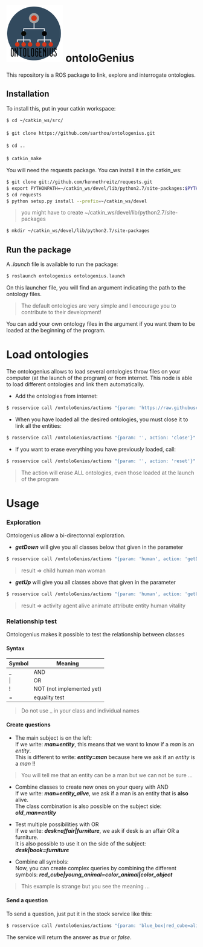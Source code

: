 # <img src="logo/ontologenius.png" width="150"> ontolo**G**enius
This repository is a ROS package to link, explore and interrogate ontologies.

## Installation

To install this, put in your catkin workspace:
```sh
$ cd ~/catkin_ws/src/

$ git clone https://github.com/sarthou/ontologenius.git

$ cd ..

$ catkin_make
```

You will need the requests package. You can install it in the catkin_ws:
```sh
$ git clone git://github.com/kennethreitz/requests.git
$ export PYTHONPATH=~/catkin_ws/devel/lib/python2.7/site-packages:$PYTHONPATH
$ cd requests
$ python setup.py install --prefix=~/catkin_ws/devel
```
> you might have to create ~/catkin_ws/devel/lib/python2.7/site-packages

```sh
$ mkdir ~/catkin_ws/devel/lib/python2.7/site-packages
```

## Run the package

A *.launch* file is available to run the package:
```sh
$ roslaunch ontologenius ontologenius.launch
```

On this launcher file, you will find an argument indicating the path to the ontology files.
> The default ontologies are very simple and I encourage you to contribute to their development!

You can add your own ontology files in the argument if you want them to be loaded at the beginning of the program.

# Load ontologies

The ontologenius allows to load several ontologies throw files on your computer (at the launch of the program) or from internet.
This node is able to load different ontologies and link them automatically.

- Add the ontologies from internet:
```sh
$ rosservice call /ontoloGenius/actions "{param: 'https://raw.githubusercontent.com/sarthou/ontologenius/master/files/attribute.owl', action: 'add' }"
```

- When you have loaded all the desired ontologies, you must close it to link all the entities:
```sh
$ rosservice call /ontoloGenius/actions "{param: '', action: 'close'}"
```

- If you want to erase everything you have previously loaded, call:
```sh
$ rosservice call /ontoloGenius/actions "{param: '', action: 'reset'}"
```
> The action will erase ALL ontologies, even those loaded at the launch of the program

# Usage

### Exploration
Ontologenius allow a bi-directonnal exploration.

- ***getDown*** will give you all classes below that given in the parameter
```sh
$ rosservice call /ontoloGenius/actions "{param: 'human', action: 'getDown'}"
```
> result => child human man woman

- ***getUp*** will give you all classes above that given in the parameter
```sh
$ rosservice call /ontoloGenius/actions "{param: 'human', action: 'getUp'}"
```
> result => activity agent alive animate attribute entity human vitality

### Relationship test
Ontologenius makes it possible to test the relationship between classes

#### Syntax

Symbol          | Meaning
-------------   | -------------
_               | AND
\|              | OR
!               | NOT (not implemented yet)
=               | equality test

> Do not use _ in your class and individual names

#### Create questions

- The main subject is on the left:  
If we write: ***man=entity***, this means that we want to know if a *man* is an *entity*.  
This is different to write: ***entity=man*** because here we ask if an *entity* is a *man* !!  
> You will tell me that an entity can be a man but we can not be sure ...

- Combine classes to create new ones on your query with AND  
If we write: ***man=entity_alive***, we ask if a man is an entity that is **also** alive.  
The class combination is also possible on the subject side: ***old_man=entity***  

- Test multiple possibilities with OR  
If we write: ***desk=affair|furniture***, we ask if desk is an affair OR a furniture.  
It is also possible to use it on the side of the subject: ***desk|book=furniture***  

- Combine all symbols:  
Now, you can create complex queries by combining the different symbols: ***red_cube|young_animal=color_animal|color_object***  
> This example is strange but you see the meaning ...  

#### Send a question

To send a question, just put it in the stock service like this:  
```sh
$ rosservice call /ontoloGenius/actions "{param: 'blue_box|red_cube=alive', action: 'test'}"
```
The service will return the answer as *true* or *false*. 
